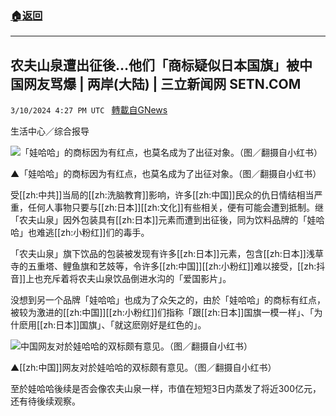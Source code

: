 ###  [:house:返回](README.md)
---


## 农夫山泉遭出征後…他们「商标疑似日本国旗」被中国网友骂爆 | 两岸(大陆) | 三立新闻网  SETN.COM
`3/10/2024 4:27 PM UTC ` [轉載自GNews](https://gnews.org/articles/2382139)

生活中心／综合报导

![「娃哈哈」的商标因为有红点，也莫名成为了出征对象。（图／翻摄自小红书）](https://attach.setn.com/newsimages/2024/03/11/4562864-PH.jpg "「娃哈哈」的商标因为有红点，也莫名成为了出征对象。（图／翻摄自小红书）")

▲「娃哈哈」的商标因为有红点，也莫名成为了出征对象。（图／翻摄自小红书）

受[[zh:中共]]当局的[[zh:洗脑教育]]影响，许多[[zh:中国]]民众的仇日情结相当严重，任何人事物只要与[[zh:日本]][[zh:文化]]有些相关，便有可能会遭到抵制。继「农夫山泉」因外包装具有[[zh:日本]]元素而遭到出征後，同为饮料品牌的「娃哈哈」也难逃[[zh:小粉红]]们的毒手。

「农夫山泉」旗下饮品的包装被发现有许多[[zh:日本]]元素，包含[[zh:日本]]浅草寺的五重塔、鲤鱼旗和艺妓等，令许多[[zh:中国]][[zh:小粉红]]难以接受，[[zh:抖音]]上也充斥着将农夫山泉饮品倒进水沟的「爱国影片」。

没想到另一个品牌「娃哈哈」也成为了众矢之的，由於「娃哈哈」的商标有红点，被较为激进的[[zh:中国]][[zh:小粉红]]们指称「跟[[zh:日本]]国旗一模一样」、「为什麽用[[zh:日本]]国旗」、「就这麽刚好是红色的」。

![中国网友对於娃哈哈的双标颇有意见。（图／翻摄自小红书）](https://attach.setn.com/newsimages/2024/03/11/4562868-PH.jpg "中国网友对於娃哈哈的双标颇有意见。（图／翻摄自小红书）")

▲[[zh:中国]]网友对於娃哈哈的双标颇有意见。（图／翻摄自小红书）

至於娃哈哈後续是否会像农夫山泉一样，市值在短短3日内蒸发了将近300亿元，还有待後续观察。
